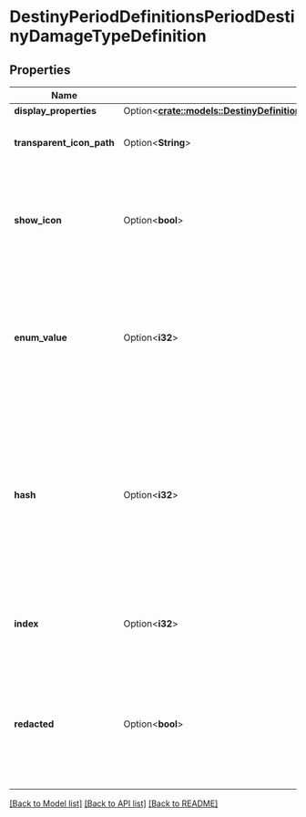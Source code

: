 # DestinyPeriodDefinitionsPeriodDestinyDamageTypeDefinition

## Properties

Name | Type | Description | Notes
------------ | ------------- | ------------- | -------------
**display_properties** | Option<[**crate::models::DestinyDefinitionsDestinyDamageTypeDefinitionDisplayProperties**](Destiny_Definitions_DestinyDamageTypeDefinition_displayProperties.md)> |  | [optional]
**transparent_icon_path** | Option<**String**> | A variant of the icon that is transparent and colorless. | [optional]
**show_icon** | Option<**bool**> | If TRUE, the game shows this damage type's icon. Otherwise, it doesn't. Whether you show it or not is up to you. | [optional]
**enum_value** | Option<**i32**> | We have an enumeration for damage types for quick reference. This is the current definition's damage type enum value. | [optional]
**hash** | Option<**i32**> | The unique identifier for this entity. Guaranteed to be unique for the type of entity, but not globally.  When entities refer to each other in Destiny content, it is this hash that they are referring to. | [optional]
**index** | Option<**i32**> | The index of the entity as it was found in the investment tables. | [optional]
**redacted** | Option<**bool**> | If this is true, then there is an entity with this identifier/type combination, but BNet is not yet allowed to show it. Sorry! | [optional]

[[Back to Model list]](../README.md#documentation-for-models) [[Back to API list]](../README.md#documentation-for-api-endpoints) [[Back to README]](../README.md)


